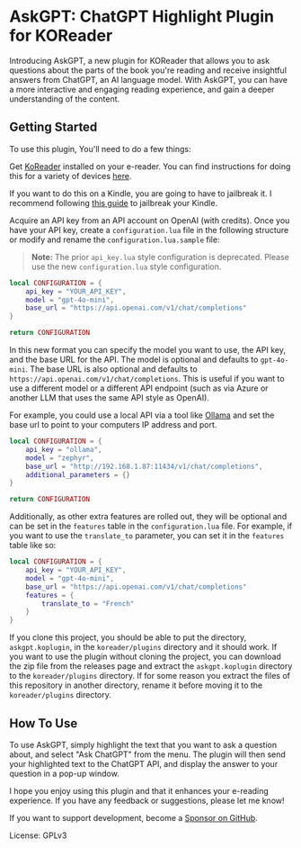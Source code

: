 # AskGPT: ChatGPT Highlight Plugin for KOReader

Introducing AskGPT, a new plugin for KOReader that allows you to ask questions about the parts of the book you're reading and receive insightful answers from ChatGPT, an AI language model. With AskGPT, you can have a more interactive and engaging reading experience, and gain a deeper understanding of the content.

## Getting Started

To use this plugin, You'll need to do a few things:

Get [KoReader](https://github.com/koreader/koreader) installed on your e-reader. You can find instructions for doing this for a variety of devices [here](https://www.mobileread.com/forums/forumdisplay.php?f=276).

If you want to do this on a Kindle, you are going to have to jailbreak it. I recommend following [this guide](https://www.mobileread.com/forums/showthread.php?t=320564) to jailbreak your Kindle.

Acquire an API key from an API account on OpenAI (with credits). Once you have your API key, create a `configuration.lua` file in the following structure or modify and rename the `configuration.lua.sample` file:

> **Note:** The prior `api_key.lua` style configuration is deprecated. Please use the new `configuration.lua` style configuration.

```lua
local CONFIGURATION = {
    api_key = "YOUR_API_KEY",
    model = "gpt-4o-mini",
    base_url = "https://api.openai.com/v1/chat/completions"
}

return CONFIGURATION
```

In this new format you can specify the model you want to use, the API key, and the base URL for the API. The model is optional and defaults to `gpt-4o-mini`. The base URL is also optional and defaults to `https://api.openai.com/v1/chat/completions`. This is useful if you want to use a different model or a different API endpoint (such as via Azure or another LLM that uses the same API style as OpenAI).

For example, you could use a local API via a tool like [Ollama](https://ollama.com/blog/openai-compatibility) and set the base url to point to your computers IP address and port.

```lua
local CONFIGURATION = {
    api_key = "ollama",
    model = "zephyr",
    base_url = "http://192.168.1.87:11434/v1/chat/completions",
    additional_parameters = {}
}

return CONFIGURATION
```

Additionally, as other extra features are rolled out, they will be optional and can be set in the `features` table in the `configuration.lua` file. For example, if you want to use the `translate_to` parameter, you can set it in the `features` table like so:

```lua
local CONFIGURATION = {
    api_key = "YOUR_API_KEY",
    model = "gpt-4o-mini",
    base_url = "https://api.openai.com/v1/chat/completions"
    features = {
        translate_to = "French"
    }
}
```

If you clone this project, you should be able to put the directory, `askgpt.koplugin`, in the `koreader/plugins` directory and it should work. If you want to use the plugin without cloning the project, you can download the zip file from the releases page and extract the `askgpt.koplugin` directory to the `koreader/plugins` directory. If for some reason you extract the files of this repository in another directory, rename it before moving it to the `koreader/plugins` directory.

## How To Use

To use AskGPT, simply highlight the text that you want to ask a question about, and select "Ask ChatGPT" from the menu. The plugin will then send your highlighted text to the ChatGPT API, and display the answer to your question in a pop-up window.

I hope you enjoy using this plugin and that it enhances your e-reading experience. If you have any feedback or suggestions, please let me know!

If you want to support development, become a [Sponsor on GitHub](https://github.com/sponsors/drewbaumann).

License: GPLv3
